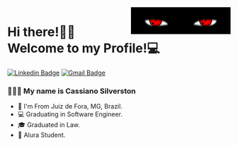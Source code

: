 <img src = "banner.gif" width = "225px" align = "right">

# Hi there!👋🏾 Welcome to my Profile!💻

[![Linkedin Badge](https://img.shields.io/badge/-LinkedIn-blue?style=for-the-badge&logo=Linkedin&logoColor=white&link=https://www.linkedin.com/in/leonardo-luis-de-vargas/)](https://www.linkedin.com/in/cassiano-silverston/)
[![Gmail Badge](https://img.shields.io/badge/-Gmail-c14438?style=for-the-badge&logo=Gmail&logoColor=white&link=mailto:leu1607@gmail.com)](mailto:cassiano.silverston@gmail.com)

### 👨🏾‍💻 My name is Cassiano Silverston 

-  📌 I'm From Juiz de Fora, MG, Brazil.
-  💻 Graduating in Software Engineer.
-  🎓 Graduated in Law.
-  🚀 Alura Student.

